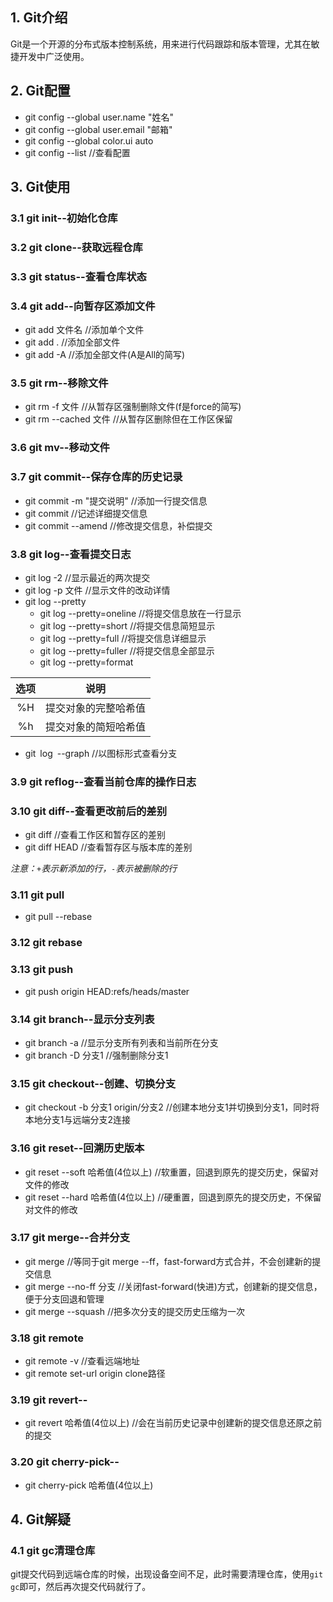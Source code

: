## 1. Git介绍

Git是一个开源的分布式版本控制系统，用来进行代码跟踪和版本管理，尤其在敏捷开发中广泛使用。

## 2. Git配置

- git config --global user.name "姓名"
- git config --global user.email "邮箱"
- git config --global color.ui auto
- git config --list                       //查看配置

## 3. Git使用

### 3.1 git init--初始化仓库

### 3.2 git clone--获取远程仓库

### 3.3 git status--查看仓库状态

### 3.4 git add--向暂存区添加文件

- git add 文件名                //添加单个文件
- git add .                    //添加全部文件
- git add -A                   //添加全部文件(A是All的简写)

### 3.5 git rm--移除文件

- git rm -f 文件               //从暂存区强制删除文件(f是force的简写)
- git rm --cached 文件         //从暂存区删除但在工作区保留

### 3.6 git mv--移动文件


### 3.7 git commit--保存仓库的历史记录

- git commit -m "提交说明"      //添加一行提交信息
- git commit                    //记述详细提交信息
- git commit --amend            //修改提交信息，补偿提交

### 3.8 git log--查看提交日志

- git log -2                   //显示最近的两次提交
- git log -p 文件              //显示文件的改动详情
- git log --pretty             
  - git log --pretty=oneline   //将提交信息放在一行显示
  - git log --pretty=short     //将提交信息简短显示
  - git log --pretty=full      //将提交信息详细显示
  - git log --pretty=fuller    //将提交信息全部显示
  - git log --pretty=format
  
|选项|说明|
|:--:|:--:|
|%H|提交对象的完整哈希值|
|%h|提交对象的简短哈希值|

- git log --graph              //以图标形式查看分支
  
### 3.9 git reflog--查看当前仓库的操作日志
  
### 3.10 git diff--查看更改前后的差别

- git diff                     //查看工作区和暂存区的差别
- git diff HEAD                //查看暂存区与版本库的差别

*注意：`+`表示新添加的行，`-`表示被删除的行*

### 3.11 git pull

- git pull --rebase

### 3.12 git rebase

### 3.13 git push

- git push origin HEAD:refs/heads/master

### 3.14 git branch--显示分支列表

- git branch -a                //显示分支所有列表和当前所在分支
- git branch -D 分支1          //强制删除分支1

### 3.15 git checkout--创建、切换分支

- git checkout -b 分支1 origin/分支2  //创建本地分支1并切换到分支1，同时将本地分支1与远端分支2连接

### 3.16 git reset--回溯历史版本

- git reset --soft 哈希值(4位以上)  //软重置，回退到原先的提交历史，保留对文件的修改
- git reset --hard 哈希值(4位以上)  //硬重置，回退到原先的提交历史，不保留对文件的修改

### 3.17 git merge--合并分支

- git merge                       //等同于git merge --ff，fast-forward方式合并，不会创建新的提交信息
- git merge --no-ff 分支          //关闭fast-forward(快进)方式，创建新的提交信息，便于分支回退和管理
- git merge --squash              //把多次分支的提交历史压缩为一次

### 3.18 git remote

- git remote -v                   //查看远端地址
- git remote set-url origin clone路径

### 3.19 git revert--

- git revert 哈希值(4位以上)      //会在当前历史记录中创建新的提交信息还原之前的提交

### 3.20 git cherry-pick--

- git cherry-pick 哈希值(4位以上) 

## 4. Git解疑

### 4.1 git gc清理仓库

git提交代码到远端仓库的时候，出现设备空间不足，此时需要清理仓库，使用`git gc`即可，然后再次提交代码就行了。